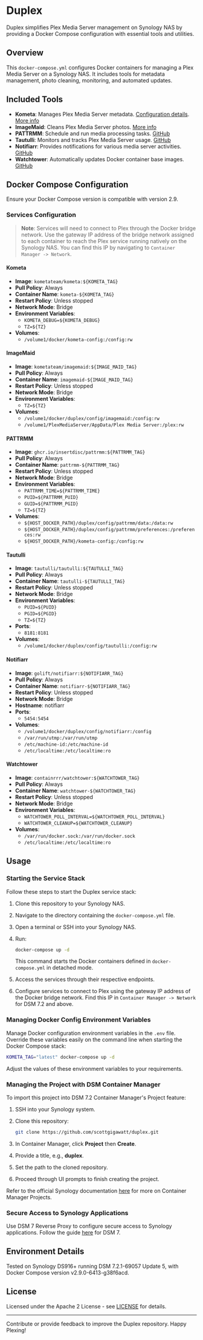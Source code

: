 # Duplex

Duplex simplifies Plex Media Server management on Synology NAS by providing a Docker Compose configuration with essential tools and utilities.

## Overview

This `docker-compose.yml` configures Docker containers for managing a Plex Media Server on a Synology NAS. It includes tools for metadata management, photo cleaning, monitoring, and automated updates.

## Included Tools

- **Kometa**: Manages Plex Media Server metadata. [Configuration details](https://github.com/scottgigawatt/kometa-config). [More info](https://kometa.wiki/en/nightly/)
- **ImageMaid**: Cleans Plex Media Server photos. [More info](https://kometa.wiki/en/nightly/kometa/scripts/imagemaid/)
- **PATTRMM**: Schedule and run media processing tasks. [GitHub](https://github.com/insertdisc/pattrmm)
- **Tautulli**: Monitors and tracks Plex Media Server usage. [GitHub](https://github.com/Tautulli/Tautulli/)
- **Notifiarr**: Provides notifications for various media server activities. [GitHub](https://github.com/Notifiarr/notifiarr/)
- **Watchtower**: Automatically updates Docker container base images. [GitHub](https://github.com/containrrr/watchtower)

## Docker Compose Configuration

Ensure your Docker Compose version is compatible with version 2.9.

### Services Configuration

> **Note**: Services will need to connect to Plex through the Docker bridge network. Use the gateway IP address of the bridge network assigned to each container to reach the Plex service running natively on the Synology NAS. You can find this IP by navigating to `Container Manager -> Network`.

#### Kometa

- **Image**: `kometateam/kometa:${KOMETA_TAG}`
- **Pull Policy**: Always
- **Container Name**: `kometa-${KOMETA_TAG}`
- **Restart Policy**: Unless stopped
- **Network Mode**: Bridge
- **Environment Variables**:
  - `KOMETA_DEBUG=${KOMETA_DEBUG}`
  - `TZ=${TZ}`
- **Volumes**:
  - `/volume1/docker/kometa-config:/config:rw`

#### ImageMaid

- **Image**: `kometateam/imagemaid:${IMAGE_MAID_TAG}`
- **Pull Policy**: Always
- **Container Name**: `imagemaid-${IMAGE_MAID_TAG}`
- **Restart Policy**: Unless stopped
- **Network Mode**: Bridge
- **Environment Variables**:
  - `TZ=${TZ}`
- **Volumes**:
  - `/volume1/docker/duplex/config/imagemaid:/config:rw`
  - `/volume1/PlexMediaServer/AppData/Plex Media Server:/plex:rw`

#### PATTRMM

- **Image**: `ghcr.io/insertdisc/pattrmm:${PATTRMM_TAG}`
- **Pull Policy**: Always
- **Container Name**: `pattrmm-${PATTRMM_TAG}`
- **Restart Policy**: Unless stopped
- **Network Mode**: Bridge
- **Environment Variables**:
  - `PATTRMM_TIME=${PATTRMM_TIME}`
  - `PUID=${PATTRMM_PUID}`
  - `GUID=${PATTRMM_PGID}`
  - `TZ=${TZ}`
- **Volumes**:
  - `${HOST_DOCKER_PATH}/duplex/config/pattrmm/data:/data:rw`
  - `${HOST_DOCKER_PATH}/duplex/config/pattrmm/preferences:/preferences:rw`
  - `${HOST_DOCKER_PATH}/kometa-config:/config:rw`

#### Tautulli

- **Image**: `tautulli/tautulli:${TAUTULLI_TAG}`
- **Pull Policy**: Always
- **Container Name**: `tautulli-${TAUTULLI_TAG}`
- **Restart Policy**: Unless stopped
- **Network Mode**: Bridge
- **Environment Variables**:
  - `PUID=${PUID}`
  - `PGID=${PGID}`
  - `TZ=${TZ}`
- **Ports**:
  - `8181:8181`
- **Volumes**:
  - `/volume1/docker/duplex/config/tautulli:/config:rw`

#### Notifiarr

- **Image**: `golift/notifiarr:${NOTIFIARR_TAG}`
- **Pull Policy**: Always
- **Container Name**: `notifiarr-${NOTIFIARR_TAG}`
- **Restart Policy**: Unless stopped
- **Network Mode**: Bridge
- **Hostname**: notifiarr
- **Ports**:
  - `5454:5454`
- **Volumes**:
  - `/volume1/docker/duplex/config/notifiarr:/config`
  - `/var/run/utmp:/var/run/utmp`
  - `/etc/machine-id:/etc/machine-id`
  - `/etc/localtime:/etc/localtime:ro`

#### Watchtower

- **Image**: `containrrr/watchtower:${WATCHTOWER_TAG}`
- **Pull Policy**: Always
- **Container Name**: `watchtower-${WATCHTOWER_TAG}`
- **Restart Policy**: Unless stopped
- **Network Mode**: Bridge
- **Environment Variables**:
  - `WATCHTOWER_POLL_INTERVAL=${WATCHTOWER_POLL_INTERVAL}`
  - `WATCHTOWER_CLEANUP=${WATCHTOWER_CLEANUP}`
- **Volumes**:
  - `/var/run/docker.sock:/var/run/docker.sock`
  - `/etc/localtime:/etc/localtime:ro`

## Usage

### Starting the Service Stack

Follow these steps to start the Duplex service stack:

1. Clone this repository to your Synology NAS.
2. Navigate to the directory containing the `docker-compose.yml` file.
3. Open a terminal or SSH into your Synology NAS.
4. Run:

    ```bash
    docker-compose up -d
    ```

    This command starts the Docker containers defined in `docker-compose.yml` in detached mode.

5. Access the services through their respective endpoints.
6. Configure services to connect to Plex using the gateway IP address of the Docker bridge network. Find this IP in `Container Manager -> Network` for DSM 7.2 and above.

### Managing Docker Config Environment Variables

Manage Docker configuration environment variables in the `.env` file. Override these variables easily on the command line when starting the Docker Compose stack:

```bash
KOMETA_TAG="latest" docker-compose up -d
```

Adjust the values of these environment variables to your requirements.

### Managing the Project with DSM Container Manager

To import this project into DSM 7.2 Container Manager's Project feature:

1. SSH into your Synology system.
2. Clone this repository:

   ```bash
   git clone https://github.com/scottgigawatt/duplex.git
   ```

3. In Container Manager, click **Project** then **Create**.
4. Provide a title, e.g., **duplex**.
5. Set the path to the cloned repository.
6. Proceed through UI prompts to finish creating the project.

Refer to the official Synology documentation [here](https://kb.synology.com/en-id/DSM/help/ContainerManager/docker_project?version=7) for more on Container Manager Projects.

### Secure Access to Synology Applications

Use DSM 7 Reverse Proxy to configure secure access to Synology applications. Follow the guide [here](https://mariushosting.com/synology-how-to-use-reverse-proxy-on-dsm-7/) for DSM 7.

## Environment Details

Tested on Synology DS916+ running DSM 7.2.1-69057 Update 5, with Docker Compose version v2.9.0-6413-g38f6acd.

## License

Licensed under the Apache 2 License - see [LICENSE](LICENSE) for details.

---

Contribute or provide feedback to improve the Duplex repository. Happy Plexing!
